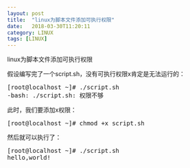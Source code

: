 ```yaml
---
layout: post
title:  "linux为脚本文件添加可执行权限"
date:   2018-03-30T11:20:11
category: LINUX
tags: [LINUX]
---
```


linux为脚本文件添加可执行权限

<p>假设编写完了一个script.sh，没有可执行权限x肯定是无法运行的：</p><pre class="brush:bash;toolbar:false">[root@localhost&nbsp;~]#&nbsp;./script.sh
-bash:&nbsp;./script.sh:&nbsp;权限不够</pre><p>此时，我们要添加x权限：</p><pre class="brush:bash;toolbar:false">[root@localhost&nbsp;~]#&nbsp;chmod&nbsp;+x&nbsp;script.sh</pre><p>然后就可以执行了：</p><pre class="brush:bash;toolbar:false">[root@localhost&nbsp;~]#&nbsp;./script.sh
hello,world!</pre><p><br/></p>